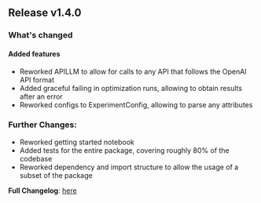 ## Release v1.4.0
### What's changed
#### Added features
* Reworked APILLM to allow for calls to any API that follows the OpenAI API format
* Added graceful failing in optimization runs, allowing to obtain results after an error
* Reworked configs to ExperimentConfig, allowing to parse any attributes

### Further Changes:
* Reworked getting started notebook
* Added tests for the entire package, covering roughly 80% of the codebase
* Reworked dependency and import structure to allow the usage of a subset of the package

**Full Changelog**: [here](https://github.com/finitearth/promptolution/compare/v1.3.2...v1.4.0)
